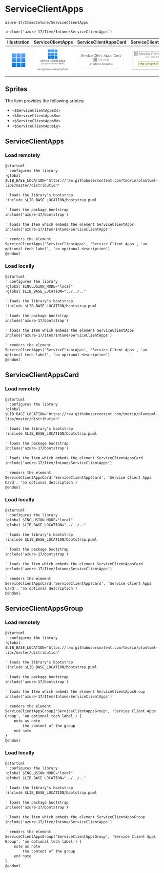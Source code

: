 # ServiceClientApps


```text
azure-17/Item/Intune/ServiceClientApps
```

```text
include('azure-17/Item/Intune/ServiceClientApps')
```



| Illustration | ServiceClientApps | ServiceClientAppsCard | ServiceClientAppsGroup |
| :---: | :---: | :---: | :---: |
| ![illustration for Illustration](../../../azure-17/Item/Intune/ServiceClientApps.png) | ![illustration for ServiceClientApps](../../../azure-17/Item/Intune/ServiceClientApps.Local.png) | ![illustration for ServiceClientAppsCard](../../../azure-17/Item/Intune/ServiceClientAppsCard.Local.png) | ![illustration for ServiceClientAppsGroup](../../../azure-17/Item/Intune/ServiceClientAppsGroup.Local.png) |



## Sprites
The item provides the following sriptes:

- `<$ServiceClientAppsXs>`
- `<$ServiceClientAppsSm>`
- `<$ServiceClientAppsMd>`
- `<$ServiceClientAppsLg>`





## ServiceClientApps

### Load remotely
```plantuml
@startuml
' configures the library
!global $LIB_BASE_LOCATION="https://raw.githubusercontent.com/tmorin/plantuml-libs/master/distribution"

' loads the library's bootstrap
!include $LIB_BASE_LOCATION/bootstrap.puml

' loads the package bootstrap
include('azure-17/bootstrap')

' loads the Item which embeds the element ServiceClientApps
include('azure-17/Item/Intune/ServiceClientApps')

' renders the element
ServiceClientApps('ServiceClientApps', 'Service Client Apps', 'an optional tech label', 'an optional description')
@enduml
```

### Load locally
```plantuml
@startuml
' configures the library
!global $INCLUSION_MODE="local"
!global $LIB_BASE_LOCATION="../../.."

' loads the library's bootstrap
!include $LIB_BASE_LOCATION/bootstrap.puml

' loads the package bootstrap
include('azure-17/bootstrap')

' loads the Item which embeds the element ServiceClientApps
include('azure-17/Item/Intune/ServiceClientApps')

' renders the element
ServiceClientApps('ServiceClientApps', 'Service Client Apps', 'an optional tech label', 'an optional description')
@enduml
```

## ServiceClientAppsCard

### Load remotely
```plantuml
@startuml
' configures the library
!global $LIB_BASE_LOCATION="https://raw.githubusercontent.com/tmorin/plantuml-libs/master/distribution"

' loads the library's bootstrap
!include $LIB_BASE_LOCATION/bootstrap.puml

' loads the package bootstrap
include('azure-17/bootstrap')

' loads the Item which embeds the element ServiceClientAppsCard
include('azure-17/Item/Intune/ServiceClientApps')

' renders the element
ServiceClientAppsCard('ServiceClientAppsCard', 'Service Client Apps Card', 'an optional description')
@enduml
```

### Load locally
```plantuml
@startuml
' configures the library
!global $INCLUSION_MODE="local"
!global $LIB_BASE_LOCATION="../../.."

' loads the library's bootstrap
!include $LIB_BASE_LOCATION/bootstrap.puml

' loads the package bootstrap
include('azure-17/bootstrap')

' loads the Item which embeds the element ServiceClientAppsCard
include('azure-17/Item/Intune/ServiceClientApps')

' renders the element
ServiceClientAppsCard('ServiceClientAppsCard', 'Service Client Apps Card', 'an optional description')
@enduml
```

## ServiceClientAppsGroup

### Load remotely
```plantuml
@startuml
' configures the library
!global $LIB_BASE_LOCATION="https://raw.githubusercontent.com/tmorin/plantuml-libs/master/distribution"

' loads the library's bootstrap
!include $LIB_BASE_LOCATION/bootstrap.puml

' loads the package bootstrap
include('azure-17/bootstrap')

' loads the Item which embeds the element ServiceClientAppsGroup
include('azure-17/Item/Intune/ServiceClientApps')

' renders the element
ServiceClientAppsGroup('ServiceClientAppsGroup', 'Service Client Apps Group', 'an optional tech label') {
    note as note
        the content of the group
    end note
}
@enduml
```

### Load locally
```plantuml
@startuml
' configures the library
!global $INCLUSION_MODE="local"
!global $LIB_BASE_LOCATION="../../.."

' loads the library's bootstrap
!include $LIB_BASE_LOCATION/bootstrap.puml

' loads the package bootstrap
include('azure-17/bootstrap')

' loads the Item which embeds the element ServiceClientAppsGroup
include('azure-17/Item/Intune/ServiceClientApps')

' renders the element
ServiceClientAppsGroup('ServiceClientAppsGroup', 'Service Client Apps Group', 'an optional tech label') {
    note as note
        the content of the group
    end note
}
@enduml
```

